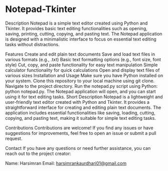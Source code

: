 # Notepad-Tkinter


Description
Notepad is a simple text editor created using Python and Tkinter. 
It provides basic text editing functionalities such as opening, saving, printing, cutting, copying, and pasting text. 
The Notepad application is designed with a minimalistic interface to focus on essential text editing tasks without distractions.

Features
Create and edit plain text documents
Save and load text files in various formats (e.g., .txt)
Basic text formatting options (e.g., font size, font style)
Cut, copy, and paste functionality for easy text manipulation
Simple calculator functionality for quick calculations
Open and display text files of various sizes
Installation and Usage
Make sure you have Python installed on your system.
Clone this repository to your local machine using git clone.
Navigate to the project directory.
Run the notepad.py script using Python: python notepad.py.
The Notepad application will open, and you can start using it for text editing tasks.
Short Description
Notepad is a lightweight and user-friendly text editor created with Python and Tkinter. It provides a straightforward interface for creating and editing plain text documents. The application includes essential functionalities like saving, loading, cutting, copying, and pasting text, making it suitable for simple text editing tasks.


Contributions
Contributions are welcome! If you find any issues or have suggestions for improvements, feel free to open an issue or submit a pull request.

Contact
If you have any questions or need further assistance, you can reach out to the project creator:

Name: Harsimran
Email: harsimrankaurdhari01@gmail.com
